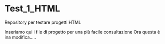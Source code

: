 # Test_1_HTML
Repository per testare progetti HTML

Inseriamo qui i file di progetto per una più facile consultazione
Ora questa è ina modifica.....
